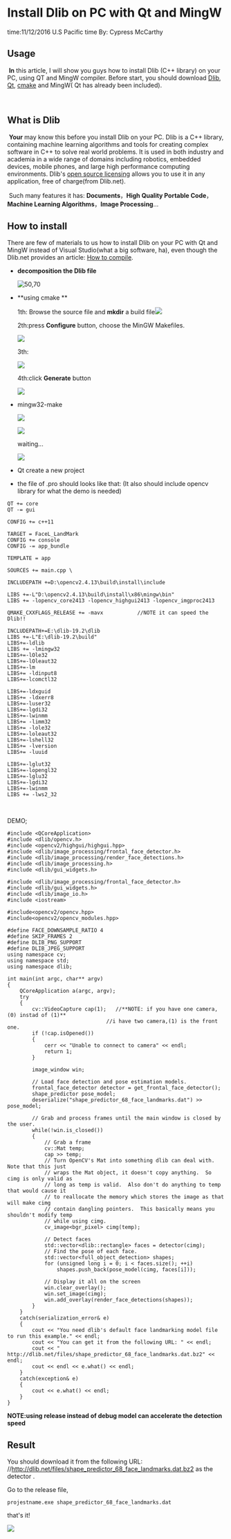 # Install Dlib on PC with Qt and MingW 

time:11/12/2016 U.S Pacific time  By: Cypress McCarthy

## Usage



​     **In** this article, I will show you guys how to install Dlib (C++ library) on your PC, using QT and MingW compiler. Before start, you should download [Dlib](dlib.net), [Qt](https://www.qt.io/download/), [cmake](https://cmake.org/) and MingW( Qt has already been included).

​     

## What is Dlib



​	**Your** may know this before you install Dlib on your PC. Dlib is a C++ library, containing machine learning algorithms and tools for creating complex software in C++ to solve real world problems. It is used in both industry and academia in a wide range of domains including robotics, embedded devices, mobile phones, and large high performance computing environments. Dlib's [open source licensing](http://dlib.net/license.html) allows you to use it in any application, free of charge(from Dlib.net).

​	Such many features it has: **Documents**，**High Quality Portable Code**，**Machine Learning Algorithms**，**Image Processing**...



## How to install

There are few of materials to us how to install Dlib on your PC with Qt and MingW instead of Visual Studio(what a big software, ha), even though the Dlib.net provides an article: [How to compile](http://dlib.net/compile.html).

- **decomposition the Dlib file**

  ![50,70](1.jpg)

- **using cmake **

   1th: Browse the source file and **mkdir** a build file![](2016-11-12_175007.jpg)

  2th:press **Configure** button, choose the MinGW Makefiles.

  ![](2016-11-12_175027.jpg)

  3th:

  ![](2016-11-12_175052.jpg)

  4th:click **Generate** button

  ![](2016-11-12_175124.jpg)

- mingw32-make

  ![](2016-11-12_191059.jpg)

  ![](2016-11-12_191134.jpg)

  waiting...

  ![](2016-11-12_192020.jpg)

- Qt create a new project

-  the file of .pro should looks like that:  (It also should include opencv library for what the demo is needed)

  ```.Pro file
  QT += core
  QT -= gui

  CONFIG += c++11

  TARGET = FaceL_LandMark
  CONFIG += console
  CONFIG -= app_bundle

  TEMPLATE = app

  SOURCES += main.cpp \

  INCLUDEPATH +=D:\opencv2.4.13\build\install\include

  LIBS +=-L"D:\opencv2.4.13\build\install\x86\mingw\bin"
  LIBS += -lopencv_core2413 -lopencv_highgui2413 -lopencv_imgproc2413

  QMAKE_CXXFLAGS_RELEASE += -mavx           //NOTE it can speed the Dlib!!

  INCLUDEPATH+=E:\dlib-19.2\dlib
  LIBS +=-L"E:\dlib-19.2\build"
  LIBS+=-ldlib
  LIBS += -lmingw32
  LIBS+=-lOle32
  LIBS+=-lOleaut32
  LIBS+=-lm
  LIBS+= -ldinput8
  LIBS+=-lcomctl32

  LIBS+=-ldxguid
  LIBS+= -ldxerr8
  LIBS+=-luser32
  LIBS+=-lgdi32
  LIBS+=-lwinmm
  LIBS+= -limm32
  LIBS+= -lole32
  LIBS+=-loleaut32
  LIBS+=-lshell32
  LIBS+= -lversion
  LIBS+= -luuid

  LIBS+=-lglut32
  LIBS+=-lopengl32
  LIBS+=-lglu32
  LIBS+=-lgdi32
  LIBS+=-lwinmm
  LIBS += -lws2_32

  ```

  ​


DEMO;

```demo
#include <QCoreApplication>
#include <dlib/opencv.h>
#include <opencv2/highgui/highgui.hpp>
#include <dlib/image_processing/frontal_face_detector.h>
#include <dlib/image_processing/render_face_detections.h>
#include <dlib/image_processing.h>
#include <dlib/gui_widgets.h>

#include <dlib/image_processing/frontal_face_detector.h>
#include <dlib/gui_widgets.h>
#include <dlib/image_io.h>
#include <iostream>

#include<opencv2/opencv.hpp>
#include<opencv2/opencv_modules.hpp>

#define FACE_DOWNSAMPLE_RATIO 4
#define SKIP_FRAMES 2
#define DLIB_PNG_SUPPORT
#define DLIB_JPEG_SUPPORT
using namespace cv;
using namespace std;
using namespace dlib;

int main(int argc, char** argv)
{
    QCoreApplication a(argc, argv);
    try
    {
        cv::VideoCapture cap(1);   //**NOTE: if you have one camera,(0) instad of (1)**
        						//i have two camera,(1) is the front one.
        if (!cap.isOpened())
        {
            cerr << "Unable to connect to camera" << endl;
            return 1;
        }

        image_window win;

        // Load face detection and pose estimation models.
        frontal_face_detector detector = get_frontal_face_detector();
        shape_predictor pose_model;
        deserialize("shape_predictor_68_face_landmarks.dat") >> pose_model;

        // Grab and process frames until the main window is closed by the user.
        while(!win.is_closed())
        {
            // Grab a frame
            cv::Mat temp;
            cap >> temp;
            // Turn OpenCV's Mat into something dlib can deal with.  Note that this just
            // wraps the Mat object, it doesn't copy anything.  So cimg is only valid as
            // long as temp is valid.  Also don't do anything to temp that would cause it
            // to reallocate the memory which stores the image as that will make cimg
            // contain dangling pointers.  This basically means you shouldn't modify temp
            // while using cimg.
            cv_image<bgr_pixel> cimg(temp);

            // Detect faces
            std::vector<dlib::rectangle> faces = detector(cimg);
            // Find the pose of each face.
            std::vector<full_object_detection> shapes;
            for (unsigned long i = 0; i < faces.size(); ++i)
                shapes.push_back(pose_model(cimg, faces[i]));

            // Display it all on the screen
            win.clear_overlay();
            win.set_image(cimg);
            win.add_overlay(render_face_detections(shapes));
        }
    }
    catch(serialization_error& e)
    {
        cout << "You need dlib's default face landmarking model file to run this example." << endl;
        cout << "You can get it from the following URL: " << endl;
        cout << "   http://dlib.net/files/shape_predictor_68_face_landmarks.dat.bz2" << endl;
        cout << endl << e.what() << endl;
    }
    catch(exception& e)
    {
        cout << e.what() << endl;
    }
}

```



**NOTE:using release instead of debug model can accelerate the detection speed**

## Result

 You should download  it from the following URL: //http://dlib.net/files/shape_predictor_68_face_landmarks.dat.bz2 as the detector . 

Go to the release file, 

```
projestname.exe shape_predictor_68_face_landmarks.dat  
```

that's it!

![](2016-11-12_193259.jpg)







